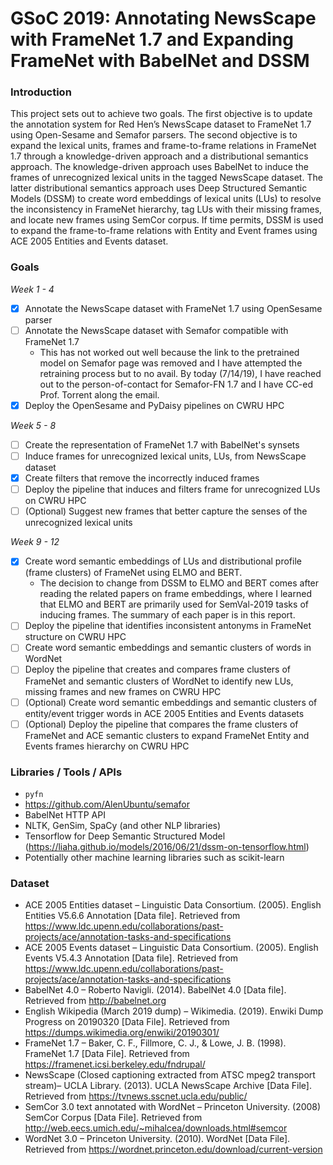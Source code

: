 # GSoC 2019: Annotating NewsScape with FrameNet 1.7 and Expanding FrameNet with BabelNet and DSSM

### Introduction
This project sets out to achieve two goals. The first objective is to update the annotation system for Red Hen’s NewsScape dataset to FrameNet 1.7 using Open-Sesame and Semafor parsers. The second objective is to expand the lexical units, frames and frame-to-frame relations in FrameNet 1.7 through a knowledge-driven approach and a distributional semantics approach. The knowledge-driven approach uses BabelNet to induce the frames of unrecognized lexical units in the tagged NewsScape dataset. The latter distributional semantics approach uses Deep Structured Semantic Models (DSSM) to create word embeddings of lexical units (LUs) to resolve the inconsistency in FrameNet hierarchy, tag LUs with their missing frames, and locate new frames using SemCor corpus. If time permits, DSSM is used to expand the frame-to-frame relations with Entity and Event frames using ACE 2005 Entities and Events dataset.

### Goals
*Week 1 - 4*
- [X] Annotate the NewsScape dataset with FrameNet 1.7 using OpenSesame parser
- [ ] Annotate the NewsScape dataset with Semafor compatible with FrameNet 1.7
  - This has not worked out well because the link to the pretrained model on Semafor page was removed and I have attempted the retraining process but to no avail. By today (7/14/19), I have reached out to the person-of-contact for Semafor-FN 1.7 and I have CC-ed Prof. Torrent along the email.
- [X] Deploy the OpenSesame and PyDaisy pipelines on CWRU HPC

*Week 5 - 8*
- [ ] Create the representation of FrameNet 1.7 with BabelNet's synsets
- [ ] Induce frames for unrecognized lexical units, LUs, from NewsScape dataset
- [X] Create filters that remove the incorrectly induced frames
- [ ] Deploy the pipeline that induces and filters frame for unrecognized LUs on CWRU HPC
- [ ] (Optional) Suggest new frames that better capture the senses of the unrecognized lexical units

*Week 9 - 12*
- [X] Create word semantic embeddings of LUs and distributional profile (frame clusters) of
FrameNet using ELMO and BERT.
  - The decision to change from DSSM to ELMO and BERT comes after reading the related papers on frame embeddings, where I learned that ELMO and BERT are primarily used for SemVal-2019 tasks of inducing frames. The summary of each paper is in this report.
- [ ] Deploy the pipeline that identifies inconsistent antonyms in FrameNet structure on
CWRU HPC
- [ ] Create word semantic embeddings and semantic clusters of words in WordNet
- [ ] Deploy the pipeline that creates and compares frame clusters of FrameNet and semantic
clusters of WordNet to identify new LUs, missing frames and new frames on CWRU HPC
- [ ] (Optional) Create word semantic embeddings and semantic clusters of entity/event trigger words in
ACE 2005 Entities and Events datasets
- [ ] (Optional) Deploy the pipeline that compares the frame clusters of FrameNet and ACE semantic
clusters to expand FrameNet Entity and Events frames hierarchy on CWRU HPC

### Libraries / Tools / APIs
- `pyfn`
- https://github.com/AlenUbuntu/semafor
- BabelNet HTTP API
- NLTK, GenSim, SpaCy (and other NLP libraries)
- Tensorflow for Deep Semantic Structured Model (https://liaha.github.io/models/2016/06/21/dssm-on-tensorflow.html)
- Potentially other machine learning libraries such as scikit-learn

### Dataset
- ACE 2005 Entities dataset – Linguistic Data Consortium. (2005). English Entities V5.6.6 Annotation
[Data file]. Retrieved from
https://www.ldc.upenn.edu/collaborations/past-projects/ace/annotation-tasks-and-specifications
- ACE 2005 Events dataset – Linguistic Data Consortium. (2005). English Events V5.4.3 Annotation [Data
file]. Retrieved from
https://www.ldc.upenn.edu/collaborations/past-projects/ace/annotation-tasks-and-specifications
- BabelNet 4.0 – Roberto Navigli. (2014). BabelNet 4.0 [Data file]. Retrieved from http://babelnet.org
- English Wikipedia (March 2019 dump) – Wikimedia. (2019). Enwiki Dump Progress on 20190320 [Data
File]. Retrieved from https://dumps.wikimedia.org/enwiki/20190301/
- FrameNet 1.7 – Baker, C. F., Fillmore, C. J., & Lowe, J. B. (1998). FrameNet 1.7 [Data File]. Retrieved
from https://framenet.icsi.berkeley.edu/fndrupal/
- NewsScape (Closed captioning extracted from ATSC mpeg2 transport stream)– UCLA Library. (2013).
UCLA NewsScape Archive [Data File]. Retrieved from https://tvnews.sscnet.ucla.edu/public/
- SemCor 3.0 text annotated with WordNet – Princeton University. (2008) SemCor Corpus [Data File].
Retrieved from http://web.eecs.umich.edu/~mihalcea/downloads.html#semcor
- WordNet 3.0 – Princeton University. (2010). WordNet [Data File]. Retrieved from
https://wordnet.princeton.edu/download/current-version
